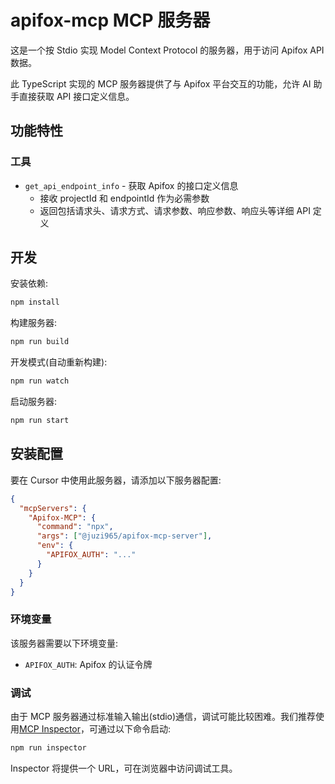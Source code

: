 # apifox-mcp MCP 服务器

这是一个按 Stdio 实现 Model Context Protocol 的服务器，用于访问 Apifox API 数据。

此 TypeScript 实现的 MCP 服务器提供了与 Apifox 平台交互的功能，允许 AI 助手直接获取 API 接口定义信息。

## 功能特性

### 工具

- `get_api_endpoint_info` - 获取 Apifox 的接口定义信息
  - 接收 projectId 和 endpointId 作为必需参数
  - 返回包括请求头、请求方式、请求参数、响应参数、响应头等详细 API 定义

## 开发

安装依赖:

```bash
npm install
```

构建服务器:

```bash
npm run build
```

开发模式(自动重新构建):

```bash
npm run watch
```

启动服务器:

```bash
npm run start
```

## 安装配置

要在 Cursor 中使用此服务器，请添加以下服务器配置:

```json
{
  "mcpServers": {
    "Apifox-MCP": {
      "command": "npx",
      "args": ["@juzi965/apifox-mcp-server"],
      "env": {
        "APIFOX_AUTH": "..."
      }
    }
  }
}
```

### 环境变量

该服务器需要以下环境变量:

- `APIFOX_AUTH`: Apifox 的认证令牌

### 调试

由于 MCP 服务器通过标准输入输出(stdio)通信，调试可能比较困难。我们推荐使用[MCP Inspector](https://github.com/modelcontextprotocol/inspector)，可通过以下命令启动:

```bash
npm run inspector
```

Inspector 将提供一个 URL，可在浏览器中访问调试工具。
